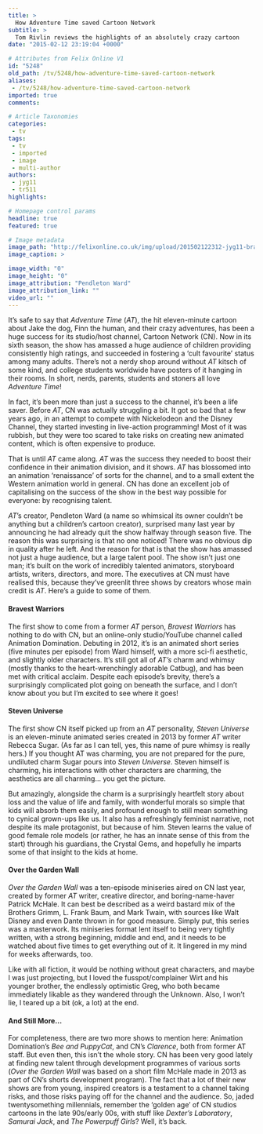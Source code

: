 ```yaml
---
title: >
  How Adventure Time saved Cartoon Network
subtitle: >
  Tom Rivlin reviews the highlights of an absolutely crazy cartoon
date: "2015-02-12 23:19:04 +0000"

# Attributes from Felix Online V1
id: "5248"
old_path: /tv/5248/how-adventure-time-saved-cartoon-network
aliases:
 - /tv/5248/how-adventure-time-saved-cartoon-network
imported: true
comments:

# Article Taxonomies
categories:
 - tv
tags:
 - tv
 - imported
 - image
 - multi-author
authors:
 - jyg11
 - tr511
highlights:

# Homepage control params
headline: true
featured: true

# Image metadata
image_path: "http://felixonline.co.uk/img/upload/201502122312-jyg11-bravest-warriors-cmyk.jpg"
image_caption: >

image_width: "0"
image_height: "0"
image_attribution: "Pendleton Ward"
image_attribution_link: ""
video_url: ""
---
```


It’s safe to say that _Adventure Time_ (_AT_), the hit eleven-minute cartoon about Jake the dog, Finn the human, and their crazy adventures, has been a huge success for its studio/host channel, Cartoon Network (CN). Now in its sixth season, the show has amassed a huge audience of children providing consistently high ratings, and succeeded in fostering a ‘cult favourite’ status among many adults. There’s not a nerdy shop around without _AT_ kitsch of some kind, and college students worldwide have posters of it hanging in their rooms. In short, nerds, parents, students and stoners all love _Adventure Time_!

In fact, it’s been more than just a success to the channel, it’s been a life saver. Before _AT_, CN was actually struggling a bit. It got so bad that a few years ago, in an attempt to compete with Nickelodeon and the Disney Channel, they started investing in live-action programming! Most of it was rubbish, but they were too scared to take risks on creating new animated content, which is often expensive to produce.

That is until _AT_ came along. _AT_ was the success they needed to boost their confidence in their animation division, and it shows. _AT_ has blossomed into an animation ‘renaissance’ of sorts for the channel, and to a small extent the Western animation world in general. CN has done an excellent job of capitalising on the success of the show in the best way possible for everyone: by recognising talent.

_AT_’s creator, Pendleton Ward (a name so whimsical its owner couldn’t be anything but a children’s cartoon creator), surprised many last year by announcing he had already quit the show halfway through season five. The reason this was surprising is that no one noticed! There was no obvious dip in quality after he left. And the reason for that is that the show has amassed not just a huge audience, but a large talent pool. The show isn’t just one man; it’s built on the work of incredibly talented animators, storyboard artists, writers, directors, and more. The executives at CN must have realised this, because they’ve greenlit three shows by creators whose main credit is _AT_. Here’s a guide to some of them.

#### Bravest Warriors

The first show to come from a former _AT_ person, _Bravest Warriors_ has nothing to do with CN, but an online-only studio/YouTube channel called Animation Domination. Debuting in 2012, it’s is an animated short series (five minutes per episode) from Ward himself, with a more sci-fi aesthetic, and slightly older characters. It’s still got all of _AT’s_ charm and whimsy (mostly thanks to the heart-wrenchingly adorable Catbug), and has been met with critical acclaim. Despite each episode’s brevity, there’s a surprisingly complicated plot going on beneath the surface, and I don’t know about you but I’m excited to see where it goes!

#### Steven Universe

The first show CN itself picked up from an _AT_ personality, _Steven Universe_ is an eleven-minute animated series created in 2013 by former _AT_ writer Rebecca Sugar. (As far as I can tell, yes, this name of pure whimsy is really hers.) If you thought AT was charming, you are not prepared for the pure, undiluted charm Sugar pours into _Steven Universe_. Steven himself is charming, his interactions with other characters are charming, the aesthetics are all charming… you get the picture.

But amazingly, alongside the charm is a surprisingly heartfelt story about loss and the value of life and family, with wonderful morals so simple that kids will absorb them easily, and profound enough to still mean something to cynical grown-ups like us. It also has a refreshingly feminist narrative, not despite its male protagonist, but because of him. Steven learns the value of good female role models (or rather, he has an innate sense of this from the start) through his guardians, the Crystal Gems, and hopefully he imparts some of that insight to the kids at home.

####

#### Over the Garden Wall

_Over the Garden Wall_ was a ten-episode miniseries aired on CN last year, created by former _AT_ writer, creative director, and boring-name-haver Patrick McHale. It can best be described as a weird bastard mix of the Brothers Grimm, L. Frank Baum, and Mark Twain, with sources like Walt Disney and even Dante thrown in for good measure. Simply put, this series was a masterwork. Its miniseries format lent itself to being very tightly written, with a strong beginning, middle and end, and it needs to be watched about five times to get everything out of it. It lingered in my mind for weeks afterwards, too.

Like with all fiction, it would be nothing without great characters, and maybe I was just projecting, but I loved the fusspot/complainer Wirt and his younger brother, the endlessly optimistic Greg, who both became immediately likable as they wandered through the Unknown. Also, I won’t lie, I teared up a bit (ok, a lot) at the end.

#### And Still More...

For completeness, there are two more shows to mention here: Animation Domination’s _Bee and PuppyCat_, and CN’s _Clarence_, both from former AT staff. But even then, this isn’t the whole story. CN has been very good lately at finding new talent through development programmes of various sorts (_Over the Garden Wall_ was based on a short film McHale made in 2013 as part of CN’s shorts development program). The fact that a lot of their new shows are from young, inspired creators is a testament to a channel taking risks, and those risks paying off for the channel and the audience. So, jaded twentysomething millennials, remember the ‘golden age’ of CN studios cartoons in the late 90s/early 00s, with stuff like _Dexter’s Laboratory_, _Samurai Jack_, and _The Powerpuff Girls_? Well, it’s back.
